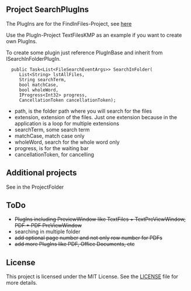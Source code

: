 ## Project SearchPlugIns

The PlugIns are for the FindInFiles-Project, see [here](https://github.com/lukas-adrian/FindInFiles.git)

Use the PlugIn-Project TextFilesKMP as an example if you want to create own PlugIns.

To create some plugin just reference PlugInBase and inherit from ISearchInFolderPlugIn.

      public Task<List<FileSearchEventArgs>> SearchInFolder(
         List<String> lstAllFiles,
         String searchTerm,
         bool matchCase,
         bool wholeWord,
         IProgress<Int32> progress,
         CancellationToken cancellationToken);

* path, is the folder path where you will search for the files
* extension, extension of the files. Just one extension because in the application is a loop for multiple extensions
* searchTerm, some search term
* matchCase, match case only
* wholeWord, search for the whole word only
* progress, is for the waiting bar
* cancellationToken, for cancelling

## Additional projects
See in the ProjectFolder

## ToDo

* ~~PlugIns including PreviewWindow like TextFiles + TextPreViewWindow, PDF + PDF PreViewWindow~~
* searching in multiple folder
* ~~add optional page number and not only row number for PDFs~~
* ~~add more PlugIns like PDF, Office Documents, etc~~

## License

This project is licensed under the MIT License. See the [LICENSE](LICENSE.md) file for more details.
